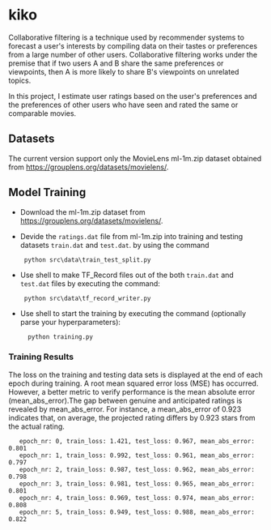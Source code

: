 # kiko

Collaborative filtering is a technique used by recommender systems to forecast a user's interests by compiling data on their tastes or preferences from a large number of other users. Collaborative filtering works under the premise that if two users A and B share the same preferences or viewpoints, then A is more likely to share B's viewpoints on unrelated topics.

In this project, I estimate user ratings based on the user's preferences and the preferences of other users who have seen and rated the same or comparable movies.



## Datasets

The current version support only the MovieLens ml-1m.zip dataset obtained from https://grouplens.org/datasets/movielens/. 

## Model Training

- Download the ml-1m.zip dataset from  https://grouplens.org/datasets/movielens/.
- Devide the ```ratings.dat``` file from ml-1m.zip into training and testing datasets ```train.dat``` and ```test.dat```. by using the command 

       python src\data\train_test_split.py 
          
- Use shell to make TF_Record files out of the both ```train.dat``` and ```test.dat``` files by executing the command: 

       python src\data\tf_record_writer.py 
      
- Use shell to start the training by executing the command (optionally parse your hyperparameters):

        python training.py 

### Training Results 

The loss on the training and testing data sets is displayed at the end of each epoch during training. A root mean squared error loss (MSE) has occurred. However, a better metric to verify performance is the mean absolute error (mean_abs_error).The gap between genuine and anticipated ratings is revealed by mean_abs_error. For instance, a mean_abs_error of 0.923 indicates that, on average, the projected rating differs by 0.923 stars from the actual rating.

       epoch_nr: 0, train_loss: 1.421, test_loss: 0.967, mean_abs_error: 0.801
       epoch_nr: 1, train_loss: 0.992, test_loss: 0.961, mean_abs_error: 0.797
       epoch_nr: 2, train_loss: 0.987, test_loss: 0.962, mean_abs_error: 0.798
       epoch_nr: 3, train_loss: 0.981, test_loss: 0.965, mean_abs_error: 0.801
       epoch_nr: 4, train_loss: 0.969, test_loss: 0.974, mean_abs_error: 0.808
       epoch_nr: 5, train_loss: 0.949, test_loss: 0.988, mean_abs_error: 0.822
